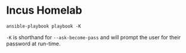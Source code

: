 # Incus Homelab

```shell
ansible-playbook playbook -K
```

`-K` is shorthand for `--ask-become-pass` and will prompt the user for their password at run-time.
